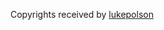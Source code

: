 
Copyrights received by [lukepolson](https://github.com/lukepolson/youtube_channel/tree/main/Javascript%20Simulations/js1)


